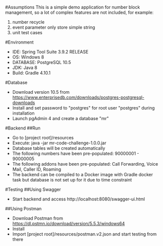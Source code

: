 #Assumptions
This is a simple demo application for number block management, so a lot of complex features are not included, for example:
1. number recycle
2. event parameter only store simple string
3. unit test cases

#Environment
* IDE: Spring Tool Suite 3.9.2 RELEASE
* OS: Windows 8
* DATABASE: PostgreSQL 10.5
* JDK: Java 8
* Build: Gradle 4.10.1

#Database
* Download version 10.5 from https://www.enterprisedb.com/downloads/postgres-postgresql-downloads
* Install and set password to "postgres" for root user "postgres" during installation
* Launch pgAdmin 4 and create a database "mr"

#Backend
##Run
* Go to [project root]/resources
* Execute: java -jar mr-code-challenge-1.0.0.jar
* Database tables will be created automatically
* The following numbers have been pre-populated: 90000001 - 90000005
* The following addons have been pre-populated: Call Forwarding, Voice Mail, Caller ID, Roaming
* The backend can be compiled to a Docker image with Gradle docker task but database is not set up for it due to time constraint

#Testing
##Using Swagger
* Start backend and access http://localhost:8080/swagger-ui.html  

##Using Postman  
* Download Postman from https://dl.pstmn.io/download/version/5.5.3/windows64
* Install
* Import [project root]/resources/postman.v2.json and start testing from there

